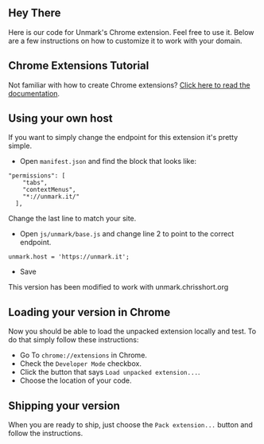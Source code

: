 ## Hey There
Here is our code for Unmark's Chrome extension. Feel free to use it. Below are a few instructions on how to customize it to work with your domain.

## Chrome Extensions Tutorial
Not familiar with how to create Chrome extensions? [Click here to read the documentation](http://developer.chrome.com/extensions/index.html).

## Using your own host
If you want to simply change the endpoint for this extension it's pretty simple.

* Open `manifest.json` and find the block that looks like:

```
"permissions": [
    "tabs",
    "contextMenus",
    "*://unmark.it/"
  ],
```

Change the last line to match your site.

* Open `js/unmark/base.js` and change line 2 to point to the correct endpoint.

```
unmark.host = 'https://unmark.it';
```

* Save

This version has been modified to work with unmark.chrisshort.org

## Loading your version in Chrome
Now you should be able to load the unpacked extension locally and test. To do that simply follow these instructions:

* Go To `chrome://extensions` in Chrome.
* Check the `Developer Mode` checkbox.
* Click the button that says `Load unpacked extension...`.
* Choose the location of your code.


## Shipping your version
When you are ready to ship, just choose the `Pack extension...` button and follow the instructions.